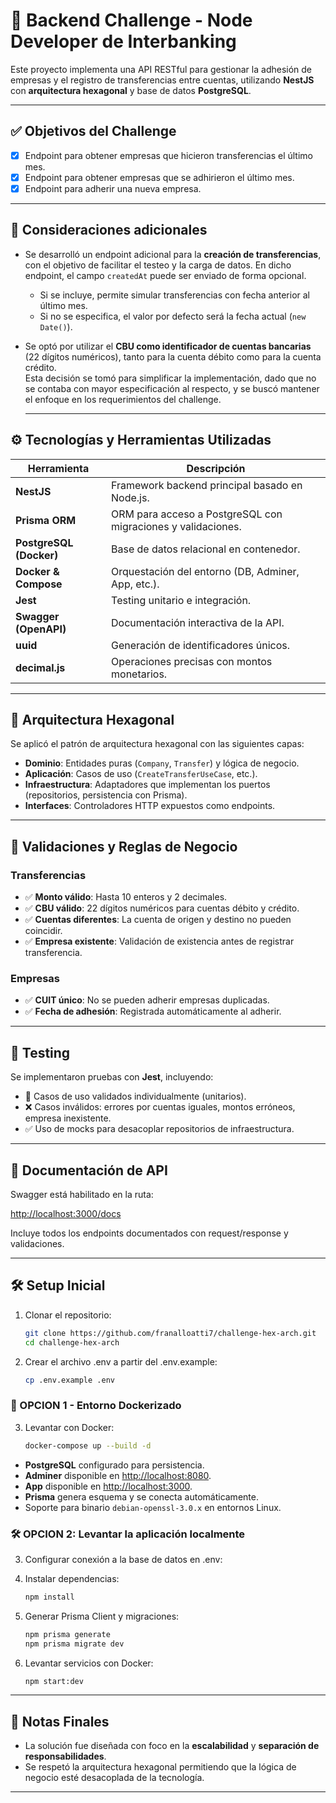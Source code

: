 # 💼 Backend Challenge - Node Developer de Interbanking

Este proyecto implementa una API RESTful para gestionar la adhesión de empresas y el registro de transferencias entre cuentas, utilizando **NestJS** con **arquitectura hexagonal** y base de datos **PostgreSQL**.

---

## ✅ Objetivos del Challenge

- [x] Endpoint para obtener empresas que hicieron transferencias el último mes.
- [x] Endpoint para obtener empresas que se adhirieron el último mes.
- [x] Endpoint para adherir una nueva empresa.

---
## 📣 Consideraciones adicionales

- Se desarrolló un endpoint adicional para la **creación de transferencias**, con el objetivo de facilitar el testeo y la carga de datos. En dicho endpoint, el campo `createdAt` puede ser enviado de forma opcional.  
  - Si se incluye, permite simular transferencias con fecha anterior al último mes.
  - Si no se especifica, el valor por defecto será la fecha actual (`new Date()`).

- Se optó por utilizar el **CBU como identificador de cuentas bancarias** (22 dígitos numéricos), tanto para la cuenta débito como para la cuenta crédito.  
  Esta decisión se tomó para simplificar la implementación, dado que no se contaba con mayor especificación al respecto, y se buscó mantener el enfoque en los requerimientos del challenge.

  ---

## ⚙️ Tecnologías y Herramientas Utilizadas

| Herramienta            | Descripción                                                  |
|------------------------|--------------------------------------------------------------|
| **NestJS**             | Framework backend principal basado en Node.js.               |
| **Prisma ORM**         | ORM para acceso a PostgreSQL con migraciones y validaciones. |
| **PostgreSQL (Docker)**| Base de datos relacional en contenedor.                      |
| **Docker & Compose**   | Orquestación del entorno (DB, Adminer, App, etc.).           |
| **Jest**               | Testing unitario e integración.                              |
| **Swagger (OpenAPI)**  | Documentación interactiva de la API.                         |
| **uuid**               | Generación de identificadores únicos.                        |
| **decimal.js**         | Operaciones precisas con montos monetarios.                  |

---

## 📐 Arquitectura Hexagonal

Se aplicó el patrón de arquitectura hexagonal con las siguientes capas:

- **Dominio**: Entidades puras (`Company`, `Transfer`) y lógica de negocio.
- **Aplicación**: Casos de uso (`CreateTransferUseCase`, etc.).
- **Infraestructura**: Adaptadores que implementan los puertos (repositorios, persistencia con Prisma).
- **Interfaces**: Controladores HTTP expuestos como endpoints.

---

## 🔐 Validaciones y Reglas de Negocio

### Transferencias
- ✅ **Monto válido**: Hasta 10 enteros y 2 decimales.
- ✅ **CBU válido**: 22 dígitos numéricos para cuentas débito y crédito.
- ✅ **Cuentas diferentes**: La cuenta de origen y destino no pueden coincidir.
- ✅ **Empresa existente**: Validación de existencia antes de registrar transferencia.

### Empresas
- ✅ **CUIT único**: No se pueden adherir empresas duplicadas.
- ✅ **Fecha de adhesión**: Registrada automáticamente al adherir.

---

## 🧪 Testing

Se implementaron pruebas con **Jest**, incluyendo:

- 🧱 Casos de uso validados individualmente (unitarios).
- ❌ Casos inválidos: errores por cuentas iguales, montos erróneos, empresa inexistente.
- ✅ Uso de mocks para desacoplar repositorios de infraestructura.

---

## 📄 Documentación de API

Swagger está habilitado en la ruta:

[http://localhost:3000/docs](http://localhost:3000/docs)

Incluye todos los endpoints documentados con request/response y validaciones.

---

## 🛠️ Setup Inicial

1. Clonar el repositorio:

	```bash
	git clone https://github.com/franalloatti7/challenge-hex-arch.git
	cd challenge-hex-arch
	```

2. Crear el archivo .env a partir del .env.example:

	```bash
	cp .env.example .env
	```

### 🐳 OPCION 1 - Entorno Dockerizado

3. Levantar con Docker:

	```bash
	docker-compose up --build -d
	```

- **PostgreSQL** configurado para persistencia.
- **Adminer** disponible en [http://localhost:8080](http://localhost:8080).
- **App** disponible en [http://localhost:3000](http://localhost:3000).
- **Prisma** genera esquema y se conecta automáticamente.
- Soporte para binario `debian-openssl-3.0.x` en entornos Linux.


### 🛠️ OPCION 2: Levantar la aplicación localmente

3. Configurar conexión a la base de datos en .env:

4. Instalar dependencias:

	```bash
	npm install
	```

5. Generar Prisma Client y migraciones:

	```bash
	npm prisma generate
	npm prisma migrate dev
	```

6. Levantar servicios con Docker:

	```bash
	npm start:dev
	```

---

## 📎 Notas Finales

- La solución fue diseñada con foco en la **escalabilidad** y **separación de responsabilidades**.
- Se respetó la arquitectura hexagonal permitiendo que la lógica de negocio esté desacoplada de la tecnología.

---
